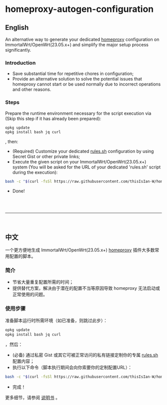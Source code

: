 # homeproxy-autogen-configuration

## English

An alternative way to generate your dedicated [homeproxy](https://github.com/immortalwrt/homeproxy) configuration on ImmortalWrt/OpenWrt(23.05.x+) and simplify the major setup process significantly.

### Introduction

* Save substantial time for repetitive chores in configuration;
* Provide an alternative solution to solve the potential issues that homeproxy cannot start or be used normally due to incorrect operations and other reasons.



### Steps

Prepare the runtime environment necessary for the script execution via (Skip this step if it has already been prepared):

```bash
opkg update
opkg install bash jq curl
```

, then:

* (Required) Customize your dedicated [rules.sh](https://gist.github.com/thisIsIan-W/2c582a751e56c1a3f36d9ce48e312b31) configuration by using Secret Gist or other private links;
* Execute the given script on your ImmortalWrt/OpenWrt(23.05.x+) system (You will be asked for the URL of your dedicated 'rules.sh' script during the execution):

```bash
bash -c "$(curl -fsSl https://raw.githubusercontent.com/thisIsIan-W/homeproxy-autogen-configuration/refs/heads/main/generate_homeproxy_rules.sh)"
```

* Done!

<br/>

<br/>

---

<br/>

## 中文

一个更方便地生成 ImmortalWrt/OpenWrt(23.05.x+) [homeproxy](https://github.com/immortalwrt/homeproxy) 插件大多数常用配置的脚本。

### 简介

* 节省大量重复配置所需的时间；
* 提供替代方案，解决由于潜在的配置不当等原因导致 homeproxy 无法启动或正常使用的问题。



### 使用步骤

准备脚本运行时所需环境（如已准备，则跳过此步）：

```bash
opkg update
opkg install bash jq curl
```

，然后：

* (必备) 通过私密 Gist 或其它可被正常访问的私有链接定制你的专属 [rules.sh](https://gist.github.com/thisIsIan-W/2c582a751e56c1a3f36d9ce48e312b31) 配置内容；
* 执行以下命令（脚本执行期间会向你索要你的定制配置URL）：

```bash
bash -c "$(curl -fsSl https://raw.githubusercontent.com/thisIsIan-W/homeproxy-autogen-configuration/refs/heads/main/generate_homeproxy_rules.sh)"
```

* 完成！

更多细节，请参阅 [说明书](https://thisisian-w.github.io/2024/10/30/homeproxy-one-click-configure-scripts) 。
